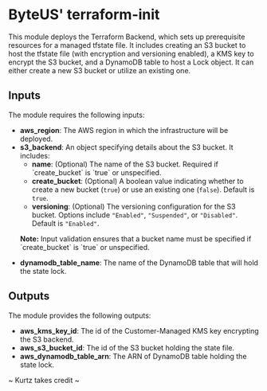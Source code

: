 <h1>ByteUS' terraform-init</h1>

<p>This module deploys the Terraform Backend, which sets up prerequisite resources for a managed tfstate file. It includes creating an S3 bucket to host the tfstate file (with encryption and versioning enabled), a KMS key to encrypt the S3 bucket, and a DynamoDB table to host a Lock object. It can either create a new S3 bucket or utilize an existing one.</p>

<h2>Inputs</h2>

<p>The module requires the following inputs:</p>

<ul>
  <li><strong>aws_region</strong>: The AWS region in which the infrastructure will be deployed.</li>
  <li><strong>s3_backend</strong>: An object specifying details about the S3 bucket. It includes:
    <ul>
      <li><strong>name</strong>: (Optional) The name of the S3 bucket. Required if `create_bucket` is `true` or unspecified.</li>
      <li><strong>create_bucket</strong>: (Optional) A boolean value indicating whether to create a new bucket (<code>true</code>) or use an existing one (<code>false</code>). Default is <code>true</code>.</li>
      <li><strong>versioning</strong>: (Optional) The versioning configuration for the S3 bucket. Options include <code>"Enabled"</code>, <code>"Suspended"</code>, or <code>"Disabled"</code>. Default is <code>"Enabled"</code>.</li>
    </ul>
    <p><strong>Note:</strong> Input validation ensures that a bucket name must be specified if `create_bucket` is `true` or unspecified.</p>
  </li>
  <li><strong>dynamodb_table_name</strong>: The name of the DynamoDB table that will hold the state lock.</li>
</ul>

<h2>Outputs</h2>

<p>The module provides the following outputs:</p>

<ul>
  <li><strong>aws_kms_key_id</strong>: The id of the Customer-Managed KMS key encrypting the S3 backend.</li>
  <li><strong>aws_s3_bucket_id</strong>: The id of the S3 bucket holding the state file.</li>
  <li><strong>aws_dynamodb_table_arn</strong>: The ARN of DynamoDB table holding the state lock.</li>
</ul>

<p>~ Kurtz takes credit ~</p>

</body>
</html>
